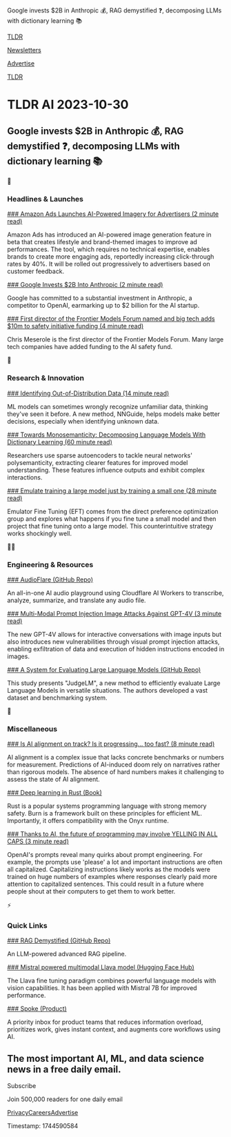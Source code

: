 Google invests $2B in Anthropic 💰, RAG demystified ❓, decomposing LLMs with dictionary learning 📚

[TLDR](/)

[Newsletters](/newsletters)

[Advertise](https://advertise.tldr.tech/)

[TLDR](/)

# TLDR AI 2023-10-30

## Google invests $2B in Anthropic 💰, RAG demystified ❓, decomposing LLMs with dictionary learning 📚

🚀

### Headlines & Launches

[### Amazon Ads Launches AI-Powered Imagery for Advertisers (2 minute read)](https://www.aboutamazon.com/news/innovation-at-amazon/amazon-ads-ai-powered-image-generator?utm_source=tldrai)

Amazon Ads has introduced an AI-powered image generation feature in beta that creates lifestyle and brand-themed images to improve ad performances. The tool, which requires no technical expertise, enables brands to create more engaging ads, reportedly increasing click-through rates by 40%. It will be rolled out progressively to advertisers based on customer feedback.

[### Google Invests $2B Into Anthropic (2 minute read)](https://www.cnbc.com/2023/10/27/google-commits-to-invest-2-billion-in-openai-competitor-anthropic.html?utm_source=tldrai)

Google has committed to a substantial investment in Anthropic, a competitor to OpenAI, earmarking up to $2 billion for the AI startup.

[### First director of the Frontier Models Forum named and big tech adds $10m to safety initiative funding (4 minute read)](https://blog.google/outreach-initiatives/public-policy/google-microsoft-anthropic-open-ai-frontier-model-forum-executive-director/?utm_source=tldrai)

Chris Meserole is the first director of the Frontier Models Forum. Many large tech companies have added funding to the AI safety fund.

🧠

### Research & Innovation

[### Identifying Out-of-Distribution Data (14 minute read)](https://arxiv.org/abs/2309.14888v1?utm_source=tldrai)

ML models can sometimes wrongly recognize unfamiliar data, thinking they've seen it before. A new method, NNGuide, helps models make better decisions, especially when identifying unknown data.

[### Towards Monosemanticity: Decomposing Language Models With Dictionary Learning (60 minute read)](https://transformer-circuits.pub/2023/monosemantic-features/index.html)

Researchers use sparse autoencoders to tackle neural networks' polysemanticity, extracting clearer features for improved model understanding. These features influence outputs and exhibit complex interactions.

[### Emulate training a large model just by training a small one (28 minute read)](https://arxiv.org/abs/2310.12962?utm_source=tldrai)

Emulator Fine Tuning (EFT) comes from the direct preference optimization group and explores what happens if you fine tune a small model and then project that fine tuning onto a large model. This counterintuitive strategy works shockingly well.

👨‍💻

### Engineering & Resources

[### AudioFlare (GitHub Repo)](https://github.com/seanoliver/audioflare?utm_source=tldrai)

An all-in-one AI audio playground using Cloudflare AI Workers to transcribe, analyze, summarize, and translate any audio file.

[### Multi-Modal Prompt Injection Image Attacks Against GPT-4V (3 minute read)](https://simonwillison.net/2023/Oct/14/multi-modal-prompt-injection/?utm_source=tldrai)

The new GPT-4V allows for interactive conversations with image inputs but also introduces new vulnerabilities through visual prompt injection attacks, enabling exfiltration of data and execution of hidden instructions encoded in images.

[### A System for Evaluating Large Language Models (GitHub Repo)](https://github.com/baaivision/judgelm?utm_source=tldrai)

This study presents "JudgeLM", a new method to efficiently evaluate Large Language Models in versatile situations. The authors developed a vast dataset and benchmarking system.

🎁

### Miscellaneous

[### Is AI alignment on track? Is it progressing... too fast? (8 minute read)](https://guzey.com/ai/alignment-on-track/?utm_source=tldrai)

AI alignment is a complex issue that lacks concrete benchmarks or numbers for measurement. Predictions of AI-induced doom rely on narratives rather than rigorous models. The absence of hard numbers makes it challenging to assess the state of AI alignment.

[### Deep learning in Rust (Book)](https://burn.dev/book/?utm_source=tldrai)

Rust is a popular systems programming language with strong memory safety. Burn is a framework built on these principles for efficient ML. Importantly, it offers compatibility with the Onyx runtime.

[### Thanks to AI, the future of programming may involve YELLING IN ALL CAPS (3 minute read)](https://arstechnica.com/information-technology/2023/10/thanks-to-ai-the-future-of-programming-may-involve-yelling-in-all-caps/?utm_source=tldrai)

OpenAI's prompts reveal many quirks about prompt engineering. For example, the prompts use 'please' a lot and important instructions are often all capitalized. Capitalizing instructions likely works as the models were trained on huge numbers of examples where responses clearly paid more attention to capitalized sentences. This could result in a future where people shout at their computers to get them to work better.

⚡️

### Quick Links

[### RAG Demystified (GitHub Repo)](https://github.com/pchunduri6/rag-demystified?utm_source=tldrai)

An LLM-powered advanced RAG pipeline.

[### Mistral powered multimodal Llava model (Hugging Face Hub)](https://huggingface.co/SkunkworksAI/BakLLaVA-1?utm_source=tldrai)

The Llava fine tuning paradigm combines powerful language models with vision capabilities. It has been applied with Mistral 7B for improved performance.

[### Spoke (Product)](https://www.spoke.ai/?utm_source=tldrai)

A priority inbox for product teams that reduces information overload, prioritizes work, gives instant context, and augments core workflows using AI.

## The most important AI, ML, and data science news in a free daily email.

Subscribe

Join 500,000 readers for one daily email

[Privacy](/privacy)[Careers](https://jobs.ashbyhq.com/tldr.tech)[Advertise](/ai/advertise)

Timestamp: 1744590584